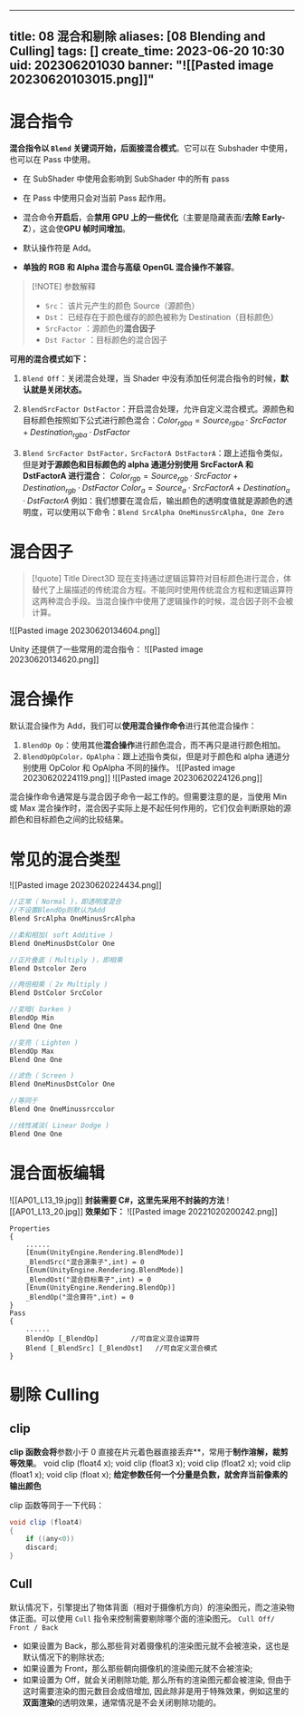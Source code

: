 
---
title: 08 混合和剔除
aliases: [08 Blending and Culling]
tags: []
create_time: 2023-06-20 10:30
uid: 202306201030
banner: "![[Pasted image 20230620103015.png]]"
---
# 混合指令
**混合指令以 `Blend` 关键词开始，后面接混合模式**。它可以在 Subshader 中使用，也可以在 Pass 中使用。
- 在 SubShader 中使用会影响到 SubShader 中的所有 pass
- 在 Pass 中使用只会对当前 Pass 起作用。

-   混合命令**开启后**，会**禁用 GPU 上的一些优化**（主要是隐藏表面/**去除 Early-Z**），这会使**GPU 帧时间增加**。
-   默认操作符是 Add。
-   **单独的 RGB 和 Alpha 混合与高级 OpenGL 混合操作不兼容**。

> [!NOTE] 参数解释
>  - `Src`： 该片元产生的颜色 Source（源颜色）
   >-  `Dst`： 已经存在于颜色缓存的颜色被称为 Destination（目标颜色）
   >- `SrcFactor` ：源颜色的**混合因子**
   >- `Dst Factor` ：目标颜色的混合因子

**可用的混合模式如下：**
1.  `Blend Off`：关闭混合处理，当 Shader 中没有添加任何混合指令的时候，**默认就是关闭状态。**

2.  `BlendSrcFactor DstFactor`：开启混合处理，允许自定义混合模式。源颜色和目标颜色按照如下公式进行颜色混合：$Color_{rgba}=Source_{rgba}·SrcFactor+Destination_{rgba}·DstFactor$

3.  `Blend SrcFactor DstFactor，SrcFactorA DstFactorA`：跟上述指令类似，但是**对于源颜色和目标颜色的 alpha 通道分别使用 SrcFactorA 和 DstFactorA 进行混合**：
$Color_{rgb}=Source_{rgb}·SrcFactor+Destination_{rgb}·DstFactor$
$Color_a=Source_a·SrcFactorA+Destination_a·DstFactorA$
例如：我们想要在混合后，输出颜色的透明度值就是源颜色的透明度，可以使用以下命令：`Blend SrcAlpha OneMinusSrcAlpha, One Zero`

# 混合因子

> [!quote] Title
>Direct3D 现在支持通过逻辑运算符对目标颜色进行混合，体替代了上届描述的传统混合方程。不能同时使用传统混合方程和逻辑运算符这两种混合手段。当混合操作中使用了逻辑操作的时候，混合因子则不会被计算。

![[Pasted image 20230620134604.png]]

Unity 还提供了一些常用的混合指令：
![[Pasted image 20230620134620.png]]

# 混合操作
默认混合操作为 Add，我们可以**使用混合操作命令**进行其他混合操作：
1. `BlendOp Op`：使用其他**混合操作**进行颜色混合，而不再只是进行颜色相加。
2. `BlendOpOpColor，OpAlpha`：跟上述指令类似，但是对于颜色和 alpha 通道分别使用 OpColor 和 OpAlpha 不同的操作。
![[Pasted image 20230620224119.png]]
![[Pasted image 20230620224126.png]]

混合操作命令通常是与混合因子命令一起工作的。但需要注意的是，当使用 Min 或 Max 混合操作时，混合因子实际上是不起任何作用的，它们仅会判断原始的源颜色和目标颜色之间的比较结果。

# 常见的混合类型
![[Pasted image 20230620224434.png]]
```cs
//正常（ Normal )，即透明度混合
//不设置BlendOp则默认为Add
Blend SrcAlpha OneMinusSrcAlpha

//柔和相加( soft Additive )
Blend OneMinusDstColor One

//正片叠底（ Multiply )，即相乘
Blend Dstcolor Zero

//两倍相乘（ 2x Multiply )
Blend DstColor SrcColor

//变暗( Darken )
BlendOp Min
Blend One One

//变亮（ Lighten )
BlendOp Max
Blend One One

//滤色（ Screen )
Blend OneMinusDstColor One

//等同于
Blend One OneMinussrccolor

//线性减淡( Linear Dodge )
Blend One One

```
# 混合面板编辑
![[AP01_L13_19.jpg]]
**封装需要 C#，这里先采用不封装的方法**
![[AP01_L13_20.jpg]]
**效果如下：**
![[Pasted image 20221020200242.png]]
```less
Properties  
{  
    ......
    [Enum(UnityEngine.Rendering.BlendMode)]  
    _BlendSrc("混合源乘子",int) = 0  
    [Enum(UnityEngine.Rendering.BlendMode)]  
    _BlendOst("混合目标乘子",int) = 0  
    [Enum(UnityEngine.Rendering.BlendOp)]  
    _BlendOp("混合算符",int) = 0  
}
Pass  
{
    ......
    BlendOp [_BlendOp]        //可自定义混合运算符  
    Blend [_BlendSrc] [_BlendOst]   //可自定义混合模式
}
```

# 剔除 Culling
## clip
**clip 函数会将**参数小于 0 直接在片元着色器直接丢弃**，常用于**制作溶解，裁剪等效果**。
 void clip (float4 x); void clip (float3 x); void clip (float2 x); void clip (float1 x); void clip (float x);
 **给定参数任何一个分量是负数，就舍弃当前像素的输出颜色**
 
 clip 函数等同于一下代码：
 ```cs
 void clip (float4)
 {
     if ((any<0))
     discard;
 }
```

## Cull
默认情况下，引擎提出了物体背面（相对于摄像机方向）的渲染图元，而之渲染物体正面。可以使用 `Cull` 指令来控制需要剔除哪个面的渲染图元。
`Cull Off/ Front / Back`

- 如果设置为 Back，那么那些背对着摄像机的渲染图元就不会被渲染，这也是默认情况下的剔除状态; 
- 如果设置为 Front，那么那些朝向摄像机的渲染图元就不会被渲染; 
- 如果设置为 Off，就会关闭剔除功能, 那么所有的渲染图元都会被渲染, 但由于这时需要渲染的图元数目会成倍增加, 因此除非是用于特殊效果，例如这里的**双面渲染**的透明效果，通常情况是不会关闭剔除功能的。




